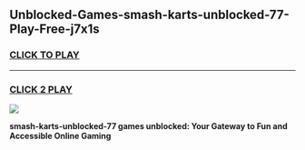 
## Unblocked-Games-smash-karts-unblocked-77-Play-Free-j7x1s
<h3>
<a href="https://premium76.site?title=smash-karts-unblocked-77&ref=23A">CLICK TO PLAY</a></h3>
<hr>

<h3>
<a href="https://premium76.site?title=smash-karts-unblocked-77&ref=23A">CLICK 2 PLAY</a>
  
</h3>

<a href="https://premium76.site?title=smash-karts-unblocked-77&ref=23A"><img src="https://clearcache.store/games.png"></a>


**smash-karts-unblocked-77 games unblocked: Your Gateway to Fun and Accessible Online Gaming**
